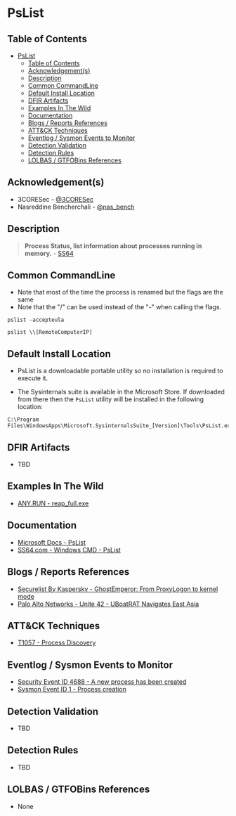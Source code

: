 # PsList

## Table of Contents

- [PsList](#pslist)
  - [Table of Contents](#table-of-contents)
  - [Acknowledgement(s)](#acknowledgements)
  - [Description](#description)
  - [Common CommandLine](#common-commandline)
  - [Default Install Location](#default-install-location)
  - [DFIR Artifacts](#dfir-artifacts)
  - [Examples In The Wild](#examples-in-the-wild)
  - [Documentation](#documentation)
  - [Blogs / Reports References](#blogs--reports-references)
  - [ATT&CK Techniques](#attck-techniques)
  - [Eventlog / Sysmon Events to Monitor](#eventlog--sysmon-events-to-monitor)
  - [Detection Validation](#detection-validation)
  - [Detection Rules](#detection-rules)
  - [LOLBAS / GTFOBins References](#lolbas--gtfobins-references)

## Acknowledgement(s)

- 3CORESec - [@3CORESec](https://twitter.com/3CORESec)
- Nasreddine Bencherchali - [@nas_bench](https://twitter.com/nas_bench)

## Description

> **Process Status, list information about processes running in memory.** - [SS64](https://ss64.com/nt/pslist.html)

## Common CommandLine

- Note that most of the time the process is renamed but the flags are the same
- Note that the "/" can be used instead of the "-" when calling the flags.

```batch
pslist -accepteula

pslist \\[RemoteComputerIP]
```

## Default Install Location

- PsList is a downloadable portable utility so no installation is required to execute it.

- The Sysinternals suite is available in the Microsoft Store. If downloaded from there then the `PsList` utility will be installed in the following location:

```batch
C:\Program Files\WindowsApps\Microsoft.SysinternalsSuite_[Version]\Tools\PsList.exe
```

## DFIR Artifacts

- TBD

## Examples In The Wild

- [ANY.RUN - reap_full.exe](https://app.any.run/tasks/0fe5c8d8-ef61-402c-8535-11dcb26bdec8/)

## Documentation

- [Microsoft Docs - PsList](https://docs.microsoft.com/en-us/sysinternals/downloads/pslist)
- [SS64.com - Windows CMD - PsList](https://ss64.com/nt/pslist.html)

## Blogs / Reports References

- [Securelist By Kaspersky - GhostEmperor: From ProxyLogon to kernel mode](https://securelist.com/ghostemperor-from-proxylogon-to-kernel-mode/104407/)
- [Palo Alto Networks - Unite 42 - UBoatRAT Navigates East Asia](https://unit42.paloaltonetworks.com/unit42-uboatrat-navigates-east-asia/)

## ATT&CK Techniques

- [T1057 - Process Discovery](https://attack.mitre.org/techniques/T1057/)

## Eventlog / Sysmon Events to Monitor

- [Security Event ID 4688 - A new process has been created](https://www.ultimatewindowssecurity.com/securitylog/encyclopedia/event.aspx?eventID=4688)
- [Sysmon Event ID 1 - Process creation](https://www.ultimatewindowssecurity.com/securitylog/encyclopedia/event.aspx?eventid=90001)

## Detection Validation

- TBD

## Detection Rules

- TBD

## LOLBAS / GTFOBins References

- None
